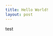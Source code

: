 ```yaml
---
title: Hello World!
layout: post
---
```


test

  [source]: http://github.com/jww0924/jww0924.github.com/
